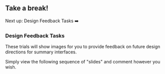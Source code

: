 ## Take a break! 

Next up: Design Feedback Tasks ➡️

### Design Feedback Tasks
These trials will show images for you to provide feedback on future design directions for summary interfaces.  

Simply view the following sequence of "slides" and comment however you wish.
